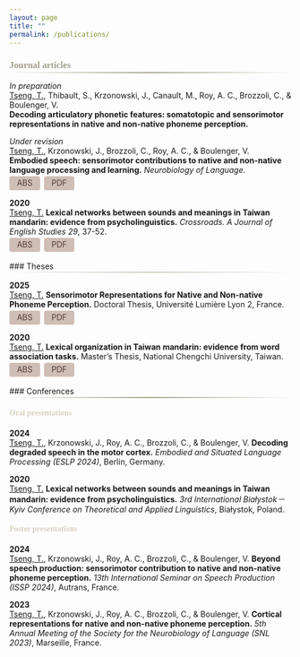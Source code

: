 ```yaml
---
layout: page
title: ""
permalink: /publications/
---
```


<style>
.gradient-divider {
  border: none;
  height: 1.5px;
  background: linear-gradient(to right, transparent, #A19F8A, transparent);
  margin: 2px 0 0 0; /*top left right bottom*/
}

h3 {
  margin-bottom: 2px;
  color: #A19F8A;
  font-family: 'Georgia', serif;
}

h4 {
  color: #D9D1BE; /*8A8A70*/
  font-family: 'Georgia', serif;
}

.publication-entry p {
  margin-bottom: 0.2em; /* smaller bottom margin to reduce space */
}
  
.button-group {
  display: flex;
  gap: 0.5em;
  margin-top: 0;
}

.link-btn {
  background: #CFBEB6;
  border: none;
  padding: 0.3em 0.7em;
  cursor: pointer;
  border-radius: 3.5px;
  font-size: 1em;
  letter-spacing: 0;
  color: #523D35; /* <-- Explicitly set text color */
  text-decoration: none; /* <-- Remove underline */
  font-family: inherit; /* Optional: keep font consistent */
  display: inline-block;
  line-height: 1.2;
  min-width: 2.5em; /* ensures consistent width */
  text-align: center;
}

/* Prevent Safari styling from affecting buttons inside <a> */
a.link-btn, a.link-btn:visited {
  color: #523D35;
  text-decoration: none;
}


.abstract-box {
  color: #523D35;
  margin-top: 0.5em;
  padding: 0.6em;
  border: 1px solid #CFBEB6;
  border-radius: 3px;
  display: none;
  font-size: 0.9em;
  letter-spacing: 0;
}
</style>

### Journal articles
<hr class="gradient-divider" />

*In preparation*  
<u>Tseng, T.</u>, Thibault, S., Krzonowski, J., Canault, M., Roy, A. C., Brozzoli, C., & Boulenger, V. <br>
<B>Decoding articulatory phonetic features: somatotopic and sensorimotor representations in native and non-native phoneme perception.</B>

<div class="publication-entry">
  <p><em>Under revision</em><br>
  <u>Tseng, T.</u>, Krzonowski, J., Brozzoli, C., Roy, A. C., & Boulenger, V. <br>
  <b>Embodied speech: sensorimotor contributions to native and non-native language processing and learning.</b>  
  <em>Neurobiology of Language.</em></p>

  <div class="button-group">
    <a class="link-btn" href="javascript:void(0);" onclick="toggleAbstract(this)">ABS</a>
    <a class="link-btn" href="https://doi.org/10.31234/osf.io/fqwe8" target="_blank">PDF</a>
  </div>

  <div class="abstract-box" style="display:none;">
    Learning to recognize and produce foreign speech sounds can be challenging, particularly when only subtle differences distinguish these new sounds from phonemes in the native language. Functional neuroimaging evidence shows that the motor cortex is involved in speech production and in perceptual phonemic processing. This highlights the embodied nature of speech perception, predicting the potential benefits of sensorimotor-based training approaches to enhance the acquisition of foreign speech sounds. Hence, here we first review current findings on the motor contribution to not only native but also non-native phoneme perception. Available evidence has established that motor cortical activity especially shows up under non-optimal perceptual conditions, such as when native phonemes are degraded by noise or when listeners perceive non-native speech sounds. Drawing upon this evidence, we then review training paradigms that have been developed for learning foreign phonemes, with a special emphasis on those embedding manual gestures as cues to represent phonetic features of the to-be-learned speech sounds. By pointing to both strengths and caveats of available studies, this review allows us to delineate a clear framework and opens perspectives to optimize foreign phoneme learning, and ultimately support perception and production.
  </div>
</div>

<div class="publication-entry">
  <p><b>2020</b><br>
  <u>Tseng, T.</u>  
  <b>Lexical networks between sounds and meanings in Taiwan mandarin: evidence from psycholinguistics.</b>  
  <em>Crossroads. A Journal of English Studies 29</em>, 37-52.</p>
  <div class="button-group">
    <a class="link-btn" href="javascript:void(0);" onclick="toggleAbstract(this)">ABS</a>
    <a class="link-btn" href="https://doi.org/10.15290/cr.2020.29.2.03" target="_blank">PDF</a>
  </div>

  <div class="abstract-box" style="display:none;">
    The present study aims to provide an outline of lexical networks between sounds and meanings in Taiwan Mandarin. Both the phonological and semantic relations are explored by a free word association task. Previous research has demonstrated a significant influence of phonology on Indo-European networks and suggested the influence of semantics on languages with lexicography such as Mandarin. With a new methodology in which word frequency, syllable type, syllable structure, tone structure, imageability, and parts of speech are carefully considered for the experimental stimuli, a total of 248 responses were collected from six Taiwan Mandarin native speakers. The results of lexical associations suggest that: 1) semantic relations show a stronger connection than phonological ones in Taiwan Mandarin networks; 2) rhymes present a stronger influence on associations than initial segments. The understanding of lexical organization in the human brain may contribute to further research on functions of associations and networks between human and artificial intelligence.
  </div>
</div>
<br>
### Theses
<hr class="gradient-divider" />

<div class="publication-entry">
  <p><b>2025</b><br>
  <u>Tseng, T.</u>
  <b>Sensorimotor Representations for Native and Non-native Phoneme Perception.</b>  
  Doctoral Thesis, Université Lumière Lyon 2, France.</p>
  <div class="button-group">
    <a class="link-btn" href="javascript:void(0);" onclick="toggleAbstract(this)">ABS</a>
    <a class="link-btn" href="https://hal.science/tel-04988192" target="_blank">PDF</a>
  </div>

  <div class="abstract-box" style="display:none;">
    Embodied theories of cognition consider language as grounded in the sensorimotor system. Converging evidence shows that speech perception induces activations of sensorimotor brain areas that are involved in speech production. Notably, motor activity is elicited during both native and non-native phoneme perception, and it is somatotopically organized depending on the place of articulation of native phonemes. Specific motor activity is elicited depending on distinct articulatory features: listening to bilabial and dental consonants activates the cortical motor representations of the lips and the tongue, respectively. However, some studies have not replicated this precise somatotopic mapping within the motor cortex for native speech perception, while others have shown premotor recruitment only when speech sounds are degraded yet identifiable. Thus, the necessity and role of motor activation in processing both native and non-native, as well as clear and degraded, speech sounds remain uncertain. When speech in the native language is distorted by noise, or when sounds come from a foreign language, motor regions seem to support speech perception by retrieving articulatory features that are grounded in the speech production system. Given this motor contribution, the question arises of whether training that engages motor regions might enhance the learning and processing of non-native phonemes. <br>
    This thesis aims to explore sensorimotor processing in speech perception through an experimental study using functional magnetic resonance imaging (fMRI) and a review of foreign language learning paradigms with sensorimotor training. In the experimental study, we combined behavioral and fMRI measures and conducted Multivariate Pattern Analyses (MVPA) to investigate how sensorimotor regions are activated as a function of, and encode the phonetic features of native and foreign phonemes under optimal and degraded perceptual conditions. We show that neural activity for lip and tongue articulatory movements in the precentral gyrus predicts neural activation for bilabial and dental degraded native consonants, thus highlighting somatotopic coding of articulatory features in the motor cortex. Moreover, sensorimotor neural patterns associated with the perception of native and non-native phonemes reflect the phonetic similarity between speech sounds both within and between the two language repertoires. In the review article, we first outline current findings on speech processing in the context of embodied cognition, highlighting the functional contribution of the motor cortex to speech perception. We discuss the contribution of sensorimotor activity to foreign language learning, especially for phonemes, through gestural training that strengthens the embodiment of foreign articulatory features. Finally, we propose potential developments in training paradigms and directions for future neuroimaging studies to address existing gaps in the literature. <br>
    This thesis therefore contributes to ongoing discussions on motor resonance in native speech perception, especially under challenging conditions, as well as addresses gaps in understanding the motor contribution to non-native phoneme perception. Our fMRI study provides solid empirical evidence that the motor system, in conjunction with the auditory system, is fundamental to speech perception. We corroborate the sensorimotor nature of speech processing, both for native and non-native languages, thus opening pathways for advancements in foreign language learning. By offering an overview of sensorimotor training paradigms, together with neuroimaging evidence for central sensorimotor processes in speech perception, our research lays a foundation for future investigations exploiting the embodied nature of language processing. 
  </div>
</div>

<div class="publication-entry">
  <p><b>2020</b><br>
  <u>Tseng, T.</u>  
  <b>Lexical organization in Taiwan mandarin: evidence from word association tasks.</b>  
  Master’s Thesis, National Chengchi University, Taiwan.</p>
  <div class="button-group">
    <a class="link-btn" href="javascript:void(0);" onclick="toggleAbstract(this)">ABS</a>
    <a class="link-btn" href="https://doi.org/10.6814/NCCU202000123" target="_blank">PDF</a>
  </div>

  <div class="abstract-box" style="display:none;">
    Current theories and models of lexical organization assume that the stimulation of an association results in an activation spreading to the related concepts within mental networks. Several factors have also been suggested to affect those connections to meet different purposes of lexical access such as frequency, imageability, lexical effect, lexical categories, and phonological similarity. Word association tasks have been widely implemented to psychological research of mental lexicon and memory; through the relations between stimuli and responses, different levels of processing are able to be traced. However, most research related to Mandarin lexicon investigated the associated responses without concerning linguistic features in Mandarin as the basis. The present study therefore aims to provide an outline of the lexical organization in Taiwan Mandarin by free word associations. Topics to be explored involve 1) the tendency of lexical organization, and 2) the influences of linguistic features in Taiwan Mandarin lexicon.<br>
    With the new methodology conducted, in which the 21 possible onsets for disyllabic words and linguistic influences in Taiwan Mandarin are considered, total of 406 responses are collected from ten Taiwan Mandarin native speakers (age mean= 23.8 years old; SD= 1.9; 5 males and 5 females). The results of free word associations in the present study suggest the following: 1) a semantic tendency of lexical organization in Taiwan Mandarin; 2) the tendency of paradigmatic relation, semantic instead of phonological relation, rhyming relation, and the consistency of syntactic categories in nouns are presented during associations in Taiwan Mandarin lexicon. However, regarding limited literature and the small scale of the present study, further research on phonological organization in mental lexicon across languages is suggested. The understanding of lexical organization in human brains may contribute to the further research on the functions of associations and networks between human and artificial intelligence. 
  </div>
</div>

<script>
function toggleAbstract(button) {
  const entry = button.closest('.publication-entry');
  const abstractBox = entry.querySelector('.abstract-box');
  abstractBox.style.display = abstractBox.style.display === 'none' || !abstractBox.style.display
    ? 'block'
    : 'none';
}
</script>
<br>
### Conferences
<hr class="gradient-divider" />

#### Oral presentations

**2024**  
<u>Tseng, T.</u>, Krzonowski, J., Roy, A. C., Brozzoli, C., & Boulenger, V. <B>Decoding degraded speech in the motor cortex.</B> *Embodied and Situated Language Processing (ESLP 2024)*, Berlin, Germany.

**2020**  
<u>Tseng, T.</u> <B>Lexical networks between sounds and meanings in Taiwan mandarin: evidence from psycholinguistics.</B>
*3rd International Białystok－Kyiv Conference on Theoretical and Applied Linguistics*, Białystok, Poland.


#### Poster presentations

**2024**  
<u>Tseng, T.</u>, Krzonowski, J., Roy, A. C., Brozzoli, C., & Boulenger, V. <B>Beyond speech production: sensorimotor contribution to native and non-native phoneme perception.</B> *13th International Seminar on Speech Production (ISSP 2024)*, Autrans, France.

**2023**  
<u>Tseng, T.</u>, Krzonowski, J., Roy, A. C., Brozzoli, C., & Boulenger, V. <B>Cortical representations for native and non-native phoneme perception.</B> *5th Annual Meeting of the Society for the Neurobiology of Language (SNL 2023)*, Marseille, France.

